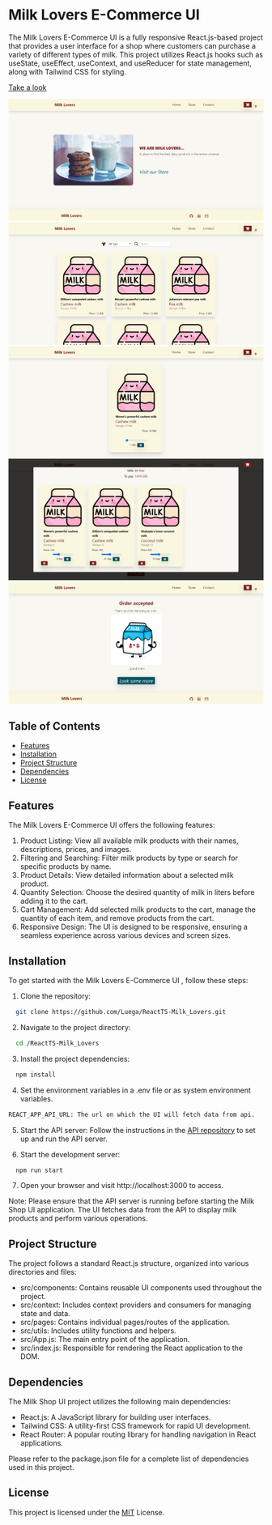 # Milk Lovers E-Commerce UI

The Milk Lovers E-Commerce UI is a fully responsive React.js-based project that provides a user interface for a shop where customers can purchase a variety of different types of milk. This project utilizes React.js hooks such as useState, useEffect, useContext, and useReducer for state management, along with Tailwind CSS for styling.

[Take a look](https://milk-lovers.netlify.app)

![My Image](screenshot/screenshot1.png)
![My Image](screenshot/screenshot2.png)
![My Image](screenshot/screenshot3.png)
![My Image](screenshot/screenshot4.png)
![My Image](screenshot/screenshot5.png)

## Table of Contents

- [Features](#Features)
- [Installation](#Installation)
- [Project Structure](#ProjectStructure)
- [Dependencies](#Dependencies)
- [License](#license)

## Features

The Milk Lovers E-Commerce UI offers the following features:

1. Product Listing: View all available milk products with their names, descriptions, prices, and images.
2. Filtering and Searching: Filter milk products by type or search for specific products by name.
3. Product Details: View detailed information about a selected milk product.
4. Quantity Selection: Choose the desired quantity of milk in liters before adding it to the cart.
5. Cart Management: Add selected milk products to the cart, manage the quantity of each item, and remove products from the cart.
6. Responsive Design: The UI is designed to be responsive, ensuring a seamless experience across various devices and screen sizes.

## Installation

To get started with the Milk Lovers E-Commerce UI , follow these steps:

1. Clone the repository:

```bash
  git clone https://github.com/Luega/ReactTS-Milk_Lovers.git
```

2. Navigate to the project directory:

```bash
  cd /ReactTS-Milk_Lovers
```

3. Install the project dependencies:

```bash
  npm install
```

4. Set the environment variables in a .env file or as system environment variables.

```bash
REACT_APP_API_URL: The url on which the UI will fetch data from api.
```

5. Start the API server: Follow the instructions in the [API repository](https://github.com/Luega/ExpressTS-Milk_Lovers.git) to set up and run the API server.

6. Start the development server:

```bash
  npm run start
```

7. Open your browser and visit http://localhost:3000 to access.

Note: Please ensure that the API server is running before starting the Milk Shop UI application. The UI fetches data from the API to display milk products and perform various operations.

## Project Structure

The project follows a standard React.js structure, organized into various directories and files:

- src/components: Contains reusable UI components used throughout the project.
- src/context: Includes context providers and consumers for managing state and data.
- src/pages: Contains individual pages/routes of the application.
- src/utils: Includes utility functions and helpers.
- src/App.js: The main entry point of the application.
- src/index.js: Responsible for rendering the React application to the DOM.

## Dependencies

The Milk Shop UI project utilizes the following main dependencies:

- React.js: A JavaScript library for building user interfaces.
- Tailwind CSS: A utility-first CSS framework for rapid UI development.
- React Router: A popular routing library for handling navigation in React applications.

Please refer to the package.json file for a complete list of dependencies used in this project.

## License

This project is licensed under the [MIT](https://choosealicense.com/licenses/mit/) License.
